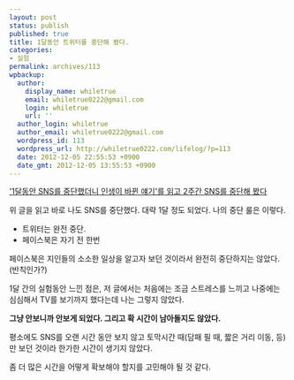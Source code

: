```yaml
---
layout: post
status: publish
published: true
title: 1달동안 트위터를 중단해 봤다.
categories:
- 실험
permalink: archives/113
wpbackup:
  author:
    display_name: whiletrue
    email: whiletrue0222@gmail.com
    login: whiletrue
    url: ''
  author_login: whiletrue
  author_email: whiletrue0222@gmail.com
  wordpress_id: 113
  wordpress_url: http://whiletrue0222.com/lifelog/?p=113
  date: 2012-12-05 22:55:53 +0900
  date_gmt: 2012-12-05 13:55:53 +0900
---
```


['1달동안 SNS를 중단했더니 인생이 바뀐 얘기'를 읽고 2주간 SNS를 중단해 봤다](http://isao76.egloos.com/2365960)

위 글을 읽고 바로 나도 SNS를 중단했다. 대략 1달 정도 되었다.
나의 중단 룰은 이렇다.

- 트위터는 완전 중단.
- 페이스북은 자기 전 한번

페이스북은 지인들의 소소한 일상을 알고자 보던 것이라서 완전히 중단하지는 않았다. (반칙인가?)

1달 간의 실험동안 느낀 점은, 저 글에서는 처음에는 조금 스트레스를 느끼고 나중에는 심심해서 TV를 보기까지 했다는데 나는 그렇지 않았다.

**그냥 안보니까 안보게 되었다. 그리고 확 시간이 남아돌지도 않았다.**

평소에도 SNS를 오랜 시간 동안 보지 않고 토막시간 때(담패 필 때, 짧은 거리 이동, 등)만 보던 것이라 한가한 시간이 생기지 않았다.

좀 더 많은 시간을 어떻게 확보해야 할지를 고민해야 될 것 같다.
